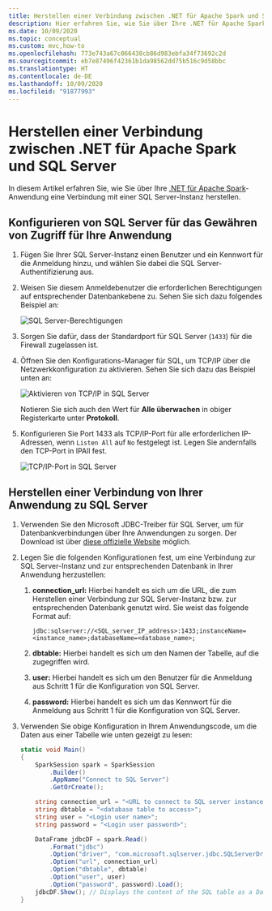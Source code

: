 ```yaml
---
title: Herstellen einer Verbindung zwischen .NET für Apache Spark und SQL Server
description: Hier erfahren Sie, wie Sie über Ihre .NET für Apache Spark-Anwendung eine Verbindung mit einer SQL Server-Instanz herstellen.
ms.date: 10/09/2020
ms.topic: conceptual
ms.custom: mvc,how-to
ms.openlocfilehash: 773e743a67c066438cb86d983ebfa34f73692c2d
ms.sourcegitcommit: eb7e87496f42361b1da98562dd75b516c9d58bbc
ms.translationtype: HT
ms.contentlocale: de-DE
ms.lasthandoff: 10/09/2020
ms.locfileid: "91877993"
---
```

# <a name="connect-net-for-apache-spark-to-sql-server"></a>Herstellen einer Verbindung zwischen .NET für Apache Spark und SQL Server

In diesem Artikel erfahren Sie, wie Sie über Ihre [.NET für Apache Spark](https://github.com/dotnet/spark)-Anwendung eine Verbindung mit einer SQL Server-Instanz herstellen.

## <a name="configure-sql-server-to-grant-your-application-access"></a>Konfigurieren von SQL Server für das Gewähren von Zugriff für Ihre Anwendung

1. Fügen Sie Ihrer SQL Server-Instanz einen Benutzer und ein Kennwort für die Anmeldung hinzu, und wählen Sie dabei die SQL Server-Authentifizierung aus.
2. Weisen Sie diesem Anmeldebenutzer die erforderlichen Berechtigungen auf entsprechender Datenbankebene zu. Sehen Sie sich dazu folgendes Beispiel an:

    ![SQL Server-Berechtigungen](./media/connect-external-sources/SqlServerAuth.png)

3. Sorgen Sie dafür, dass der Standardport für SQL Server (`1433`) für die Firewall zugelassen ist.
4. Öffnen Sie den Konfigurations-Manager für SQL, um TCP/IP über die Netzwerkkonfiguration zu aktivieren. Sehen Sie sich dazu das Beispiel unten an:

    ![Aktivieren von TCP/IP in SQL Server](./media/connect-external-sources/SqlServerTCPIP.png)

    Notieren Sie sich auch den Wert für **Alle überwachen** in obiger Registerkarte unter **Protokoll**.

5. Konfigurieren Sie Port 1433 als TCP/IP-Port für alle erforderlichen IP-Adressen, wenn `Listen All` auf `No` festgelegt ist. Legen Sie andernfalls den TCP-Port in IPAll fest.

    ![TCP/IP-Port in SQL Server](./media/connect-external-sources/SQLServerTCPIIPPort.png)

## <a name="connect-to-sql-server-from-your-application"></a>Herstellen einer Verbindung von Ihrer Anwendung zu SQL Server

1. Verwenden Sie den Microsoft JDBC-Treiber für SQL Server, um für Datenbankverbindungen über Ihre Anwendungen zu sorgen. Der Download ist über [diese offizielle Website](https://docs.microsoft.com/sql/connect/jdbc/download-microsoft-jdbc-driver-for-sql-server?view=sql-server-ver15) möglich.
2. Legen Sie die folgenden Konfigurationen fest, um eine Verbindung zur SQL Server-Instanz und zur entsprechenden Datenbank in Ihrer Anwendung herzustellen:
    1. **connection_url:** Hierbei handelt es sich um die URL, die zum Herstellen einer Verbindung zur SQL Server-Instanz bzw. zur entsprechenden Datenbank genutzt wird. Sie weist das folgende Format auf:

        ```
        jdbc:sqlserver://<SQL_server_IP_address>:1433;instanceName=<instance_name>;databaseName=<database_name>;
        ```

    2. **dbtable:** Hierbei handelt es sich um den Namen der Tabelle, auf die zugegriffen wird.
    3. **user:** Hierbei handelt es sich um den Benutzer für die Anmeldung aus Schritt 1 für die Konfiguration von SQL Server.
    4. **password:** Hierbei handelt es sich um das Kennwort für die Anmeldung aus Schritt 1 für die Konfiguration von SQL Server.
3. Verwenden Sie obige Konfiguration in Ihrem Anwendungscode, um die Daten aus einer Tabelle wie unten gezeigt zu lesen:

    ```csharp
    static void Main()
    {
        SparkSession spark = SparkSession
            .Builder()
            .AppName("Connect to SQL Server")
            .GetOrCreate();

        string connection_url = "<URL to connect to SQL server instance>";
        string dbtable = "<database table to access>";
        string user = "<Login user name>";
        string password = "<Login user password>";

        DataFrame jdbcDF = spark.Read()
            .Format("jdbc")
            .Option("driver", "com.microsoft.sqlserver.jdbc.SQLServerDriver")
            .Option("url", connection_url)
            .Option("dbtable", dbtable)
            .Option("user", user)
            .Option("password", password).Load();
        jdbcDF.Show(); // Displays the content of the SQL table as a DataFrame
    }
    ```
